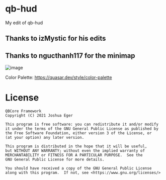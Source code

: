 # qb-hud
My edit of qb-hud

## Thanks to izMystic for his edits

## Thanks to ngucthanh117 for the minimap

![image](blob:https://imgur.com/dc18bacc-4e96-4a71-8ae1-c57714020d43)

Color Palette: https://quasar.dev/style/color-palette

# License

    QBCore Framework
    Copyright (C) 2021 Joshua Eger

    This program is free software: you can redistribute it and/or modify
    it under the terms of the GNU General Public License as published by
    the Free Software Foundation, either version 3 of the License, or
    (at your option) any later version.

    This program is distributed in the hope that it will be useful,
    but WITHOUT ANY WARRANTY; without even the implied warranty of
    MERCHANTABILITY or FITNESS FOR A PARTICULAR PURPOSE.  See the
    GNU General Public License for more details.

    You should have received a copy of the GNU General Public License
    along with this program.  If not, see <https://www.gnu.org/licenses/>
